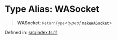 # Type Alias: WASocket

> **WASocket**: `ReturnType`\<*typeof* [`makeWASocket`](../functions/makeWASocket.md)\>

Defined in: [src/index.ts:11](https://github.com/Fokusdotid/bail/blob/3bd64a6fd6e8fc52d3ec9ba842534bed26103555/src/index.ts#L11)
